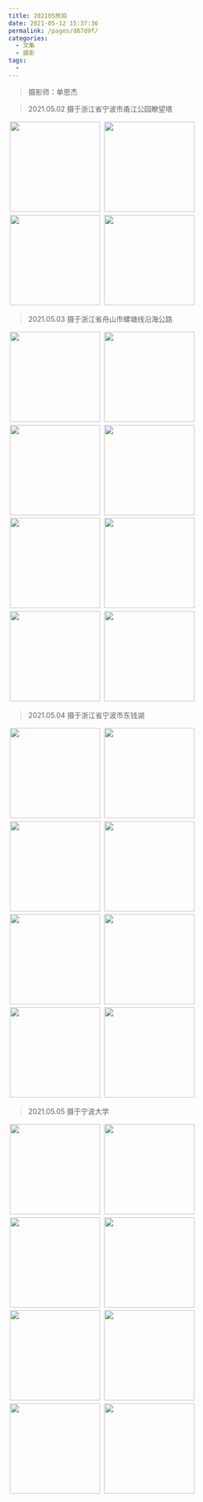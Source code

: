 ```yaml
---
title: 202105旅拍
date: 2021-05-12 15:37:36
permalink: /pages/d87d9f/
categories:
  - 文集
  - 摄影
tags:
  - 
---
```



> 摄影师：单思杰

> 2021.05.02 摄于浙江省宁波市甬江公园瞭望塔

<div style="display:inline-block">
	<img src="https://cdn.jsdelivr.net/gh/julie7366/picgo-blog/images/2021-05/61.jpg" class="pic">
	<img src="https://cdn.jsdelivr.net/gh/julie7366/picgo-blog/images/2021-05/62.jpg" class="pic">
	<img src="https://cdn.jsdelivr.net/gh/julie7366/picgo-blog/images/2021-05/63.jpg" class="pic">
	<img src="https://cdn.jsdelivr.net/gh/julie7366/picgo-blog/images/2021-05/64.jpg" class="pic">
</div>

> 2021.05.03 摄于浙江省舟山市螺塘线沿海公路 

<div style="display:inline-block">
	<img src="https://cdn.jsdelivr.net/gh/julie7366/picgo-blog/images/2021-05/1.jpg" class="pic">
	<img src="https://cdn.jsdelivr.net/gh/julie7366/picgo-blog/images/2021-05/2.jpg" class="pic">
	<img src="https://cdn.jsdelivr.net/gh/julie7366/picgo-blog/images/2021-05/3.jpg" class="pic">
	<img src="https://cdn.jsdelivr.net/gh/julie7366/picgo-blog/images/2021-05/4.jpg" class="pic">
    <img src="https://cdn.jsdelivr.net/gh/julie7366/picgo-blog/images/2021-05/5.jpg" class="pic">
	<img src="https://cdn.jsdelivr.net/gh/julie7366/picgo-blog/images/2021-05/7.jpg" class="pic">
	<img src="https://cdn.jsdelivr.net/gh/julie7366/picgo-blog/images/2021-05/8.jpg" class="pic">
	<img src="https://cdn.jsdelivr.net/gh/julie7366/picgo-blog/images/2021-05/9.jpg" class="pic">
</div>

> 2021.05.04 摄于浙江省宁波市东钱湖

<div style="display:inline-blcok">
	<img src="https://cdn.jsdelivr.net/gh/julie7366/picgo-blog/images/2021-05/11.jpg" class="pic">
	<img src="https://cdn.jsdelivr.net/gh/julie7366/picgo-blog/images/2021-05/12.jpg" class="pic">
	<img src="https://cdn.jsdelivr.net/gh/julie7366/picgo-blog/images/2021-05/13.jpg" class="pic">
	<img src="https://cdn.jsdelivr.net/gh/julie7366/picgo-blog/images/2021-05/14.jpg" class="pic">
    <img src="https://cdn.jsdelivr.net/gh/julie7366/picgo-blog/images/2021-05/15.jpg" class="pic">
	<img src="https://cdn.jsdelivr.net/gh/julie7366/picgo-blog/images/2021-05/17.jpg" class="pic">
	<img src="https://cdn.jsdelivr.net/gh/julie7366/picgo-blog/images/2021-05/18.jpg" class="pic">
	<img src="https://cdn.jsdelivr.net/gh/julie7366/picgo-blog/images/2021-05/19.jpg" class="pic">
</div>

> 2021.05.05 摄于宁波大学  

<div style="display:inline-block">
	<img src="https://cdn.jsdelivr.net/gh/julie7366/picgo-blog/images/2021-05/21.jpg" class="pic">
	<img src="https://cdn.jsdelivr.net/gh/julie7366/picgo-blog/images/2021-05/22.jpg" class="pic">
	<img src="https://cdn.jsdelivr.net/gh/julie7366/picgo-blog/images/2021-05/23.jpg" class="pic">
	<img src="https://cdn.jsdelivr.net/gh/julie7366/picgo-blog/images/2021-05/24.jpg" class="pic">
    <img src="https://cdn.jsdelivr.net/gh/julie7366/picgo-blog/images/2021-05/25.jpg" class="pic">
	<img src="https://cdn.jsdelivr.net/gh/julie7366/picgo-blog/images/2021-05/27.jpg" class="pic">
	<img src="https://cdn.jsdelivr.net/gh/julie7366/picgo-blog/images/2021-05/28.jpg" class="pic">
	<img src="https://cdn.jsdelivr.net/gh/julie7366/picgo-blog/images/2021-05/29.jpg" class="pic">
</div>

<style scope>
	.pic{
		width:auto;
		height:180px;
		margin:0.5%;
		display:inline-block
	}
</style>
